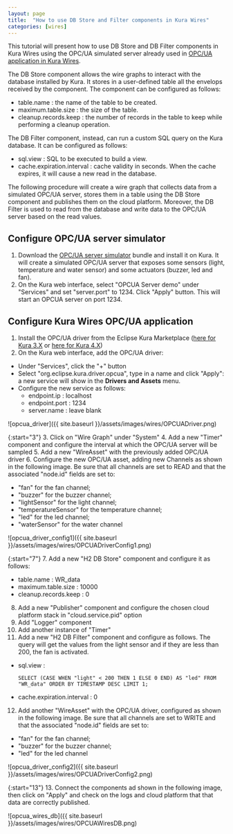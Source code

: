```yaml
---
layout: page
title:  "How to use DB Store and Filter components in Kura Wires"
categories: [wires]
---
```


This tutorial will present how to use DB Store and DB Filter components in Kura Wires using the OPC/UA simulated server already used in [OPC/UA application in Kura Wires](kura-wires-opcua.html).

The DB Store component allows the wire graphs to interact with the database installed by Kura. It stores in a user-defined table all the envelops received by the component. The component can be configured as follows:

* table.name : the name of the table to be created.
* maximum.table.size : the size of the table.
* cleanup.records.keep : the number of records in the table to keep while performing a cleanup operation.

The DB Filter component, instead, can run a custom SQL query on the Kura database. It can be configured as follows:

* sql.view : SQL to be executed to build a view.
* cache.expiration.interval : cache validity in seconds. When the cache expires, it will cause a new read in the database.

The following procedure will create a wire graph that collects data from a simulated OPC/UA server, stores them in a table using the DB Store component and publishes them on the cloud platform. Moreover, the DB Filter is used to read from the database and write data to the OPC/UA server based on the read values.

## Configure OPC/UA server simulator

1. Download the [OPC/UA server simulator](https://s3.amazonaws.com/kura-resources/opcua_demo_server.dp) bundle and install it on Kura. It will create a simulated OPC/UA server that exposes some sensors (light, temperature and water sensor) and some actuators (buzzer, led and fan).
2. On the Kura web interface, select "OPCUA Server demo" under "Services" and set "server.port" to 1234. Click "Apply" button. This will start an OPCUA server on port 1234.

## Configure Kura Wires OPC/UA application

1. Install the OPC/UA driver from the Eclipse Kura Marketplace ([here for Kura 3.X](https://marketplace.eclipse.org/content/opc-ua-driver-eclipse-kura-3xy) or [here for Kura 4.X](https://marketplace.eclipse.org/content/opc-ua-driver-eclipse-kura-4xy))
2. On the Kura web interface, add the OPC/UA driver:
  * Under "Services", click the "+" button
  * Select "org.eclipse.kura.driver.opcua", type in a name and click "Apply": a new service will show in the **Drivers and Assets** menu.
  * Configure the new service as follows:
    * endpoint.ip : localhost
    * endpoint.port : 1234
    * server.name : leave blank

![opcua_driver]({{ site.baseurl }}/assets/images/wires/OPCUADriver.png)

{:start="3"}
3. Click on "Wire Graph" under "System"
4. Add a new "Timer" component and configure the interval at which the OPC/UA server will be sampled
5. Add a new "WireAsset" with the previously added OPC/UA driver
6. Configure the new OPC/UA asset, adding new Channels as shown in the following image. Be sure that all channels are set to READ and that the associated "node.id" fields are set to:
  * "fan" for the fan channel;
  * "buzzer" for the buzzer channel;
  * "lightSensor" for the light channel;
  * "temperatureSensor" for the temperature channel;
  * "led" for the led channel;
  * "waterSensor" for the water channel

![opcua_driver_config1]({{ site.baseurl }}/assets/images/wires/OPCUADriverConfig1.png)

{:start="7"}
7. Add a new "H2 DB Store" component and configure it as follows:
  * table.name : WR_data
  * maximum.table.size : 10000
  * cleanup.records.keep : 0
8. Add a new "Publisher" component and configure the chosen cloud platform stack in "cloud.service.pid" option
9. Add "Logger" component
10. Add another instance of "Timer"
11. Add a new "H2 DB Filter" component and configure as follows. The query will get the values from the light sensor and if they are less than 200, the fan is activated.
  * sql.view :
    ```
    SELECT (CASE WHEN "light" < 200 THEN 1 ELSE 0 END) AS "led" FROM "WR_data" ORDER BY TIMESTAMP DESC LIMIT 1;
    ```

  * cache.expiration.interval : 0
12. Add another "WireAsset" with the OPC/UA driver, configured as shown in the following image. Be sure that all channels are set to WRITE and that the associated "node.id" fields are set to:
  * "fan" for the fan channel;
  * "buzzer" for the buzzer channel;
  * "led" for the led channel

![opcua_driver_config2]({{ site.baseurl }}/assets/images/wires/OPCUADriverConfig2.png)

{:start="13"}
13. Connect the components ad shown in the following image, then click on "Apply" and check on the logs and cloud platform that that data are correctly published.

![opcua_wires_db]({{ site.baseurl }}/assets/images/wires/OPCUAWiresDB.png)
